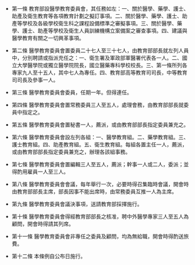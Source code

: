 * 第一條 教育部設醫學教育委員會，其任務如左：一、關於醫學、藥學、護士、助產及衛生教育等各項教育計劃之擬訂事項。二、關於醫學、藥學、護士、助產等學校及各級學校衛生科之課程設備標準之審擬事項。三、關於醫學、藥學、護士、助產等學校及衛生人員訓練機構立案備案之審查事項。四、建議與醫學教育有關之一切興革事項。

* 第二條 醫學教育委員會置委員二十七人至三十七人，由教育部部長就左列人員中，分別聘請或指派充任之：一、衛生署及軍政部軍醫署代表各一人。二、國立大學醫學院或獨立醫學院院長，國立醫藥專科學校校長。三、第一條所列各專家九人至十五人，其中七人為專任。四、教育部高等教育司司長，中等教育司司長及參事一人。

* 第三條 醫學教育委員會委員，任期一年。但得連任。

* 第四條 醫學教育委員會置常務委員三人至五人，處理會務，由教育部部長就委員中指定之。

* 第五條 醫學教育委員會置秘書一人，薦派，或由教育部部長指定委員兼充之。

* 第六條 醫學教育委員會設左列各組：一、醫學教育組。二、藥學教育組。三、護士教育組。四、助產教育組。五、衛生教育組。每組各置主任一人，薦派，或由教育部部長指定委員兼充之，辦理各該組事務。

* 第七條 醫學教育委員會置編輯三人至五人，薦派；幹事一人或二人，委派；並得酌用雇員一人至三人。

* 第八條 醫學教育委員會會議，每年舉行一次，必要時得召集臨時會議，開會時由教育部部長主席，部長因事不能出席時，由常務委員互推一人為主席。

* 第九條 醫學教育委員會議決事項，送請教育部採擇施行。

* 第十條 醫學教育委員會得經教育部部長之核准，聘中外醫學專家三人至五人為顧問，開會時得請其列席。

* 第十一條 醫學教育委員會非專任之委員及顧問，均為無給職，開會時得酌送旅費。

* 第十二條 本條例自公布日施行。

